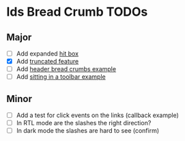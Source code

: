 # Ids Bread Crumb TODOs

## Major

- [ ] Add expanded [hit box](https://main-enterprise.demo.design.infor.com/components/breadcrumb/example-with-hitbox.html)
- [x] Add [truncated feature](https://main-enterprise.demo.design.infor.com/components/breadcrumb/example-navigation-breadcrumbs.html)
- [ ] Add [header bread crumbs example](https://main-enterprise.demo.design.infor.com/components/breadcrumb/example-navigation-breadcrumbs.html)
- [ ] Add [sitting in a toolbar example](https://main-enterprise.demo.design.infor.com/components/breadcrumb/test-flex-toolbar.html)

## Minor

- [ ] Add a test for click events on the links (callback example)
- [ ] In RTL mode are the slashes the right direction?
- [ ] In dark mode the slashes are hard to see (confirm)
